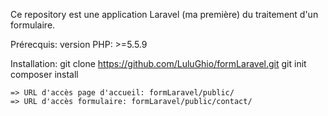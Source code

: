 Ce repository est une application Laravel (ma première) du traitement d'un formulaire.

Prérecquis: 
    version PHP: >=5.5.9
    
Installation:
    git clone https://github.com/LuluGhio/formLaravel.git
    git init
    composer install


    => URL d'accès page d'accueil: formLaravel/public/
    => URL d'accès formulaire: formLaravel/public/contact/



